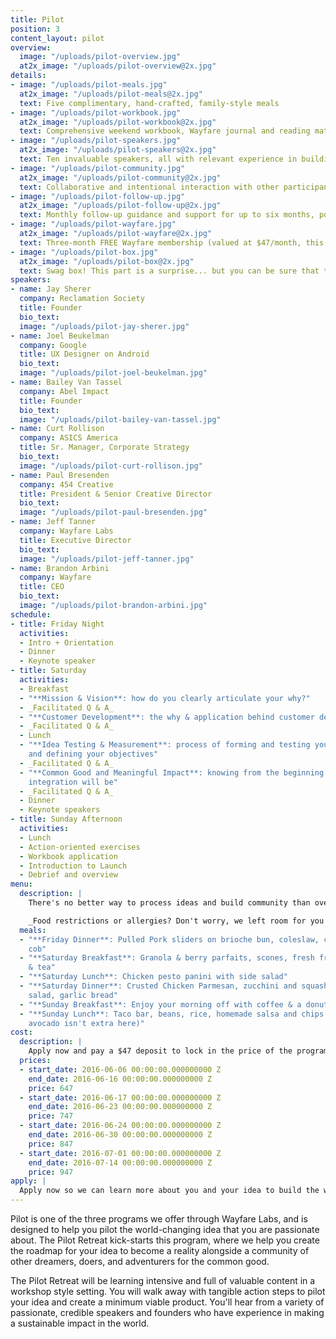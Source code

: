 ```yaml
---
title: Pilot
position: 3
content_layout: pilot
overview:
  image: "/uploads/pilot-overview.jpg"
  at2x_image: "/uploads/pilot-overview@2x.jpg"
details:
- image: "/uploads/pilot-meals.jpg"
  at2x_image: "/uploads/pilot-meals@2x.jpg"
  text: Five complimentary, hand-crafted, family-style meals
- image: "/uploads/pilot-workbook.jpg"
  at2x_image: "/uploads/pilot-workbook@2x.jpg"
  text: Comprehensive weekend workbook, Wayfare journal and reading material
- image: "/uploads/pilot-speakers.jpg"
  at2x_image: "/uploads/pilot-speakers@2x.jpg"
  text: Ten invaluable speakers, all with relevant experience in building sustainable, impactful organizations
- image: "/uploads/pilot-community.jpg"
  at2x_image: "/uploads/pilot-community@2x.jpg"
  text: Collaborative and intentional interaction with other participants
- image: "/uploads/pilot-follow-up.jpg"
  at2x_image: "/uploads/pilot-follow-up@2x.jpg"
  text: Monthly follow-up guidance and support for up to six months, post Pilot Retreat
- image: "/uploads/pilot-wayfare.jpg"
  at2x_image: "/uploads/pilot-wayfare@2x.jpg"
  text: Three-month FREE Wayfare membership (valued at $47/month, this includes 3 free hours/month of coworking)
- image: "/uploads/pilot-box.jpg"
  at2x_image: "/uploads/pilot-box@2x.jpg"
  text: Swag box! This part is a surprise... but you can be sure that these fun, hand-curated products will be useful to your journey as a founder
speakers:
- name: Jay Sherer
  company: Reclamation Society
  title: Founder
  bio_text:
  image: "/uploads/pilot-jay-sherer.jpg"
- name: Joel Beukelman
  company: Google
  title: UX Designer on Android
  bio_text:
  image: "/uploads/pilot-joel-beukelman.jpg"
- name: Bailey Van Tassel
  company: Abel Impact
  title: Founder
  bio_text:
  image: "/uploads/pilot-bailey-van-tassel.jpg"
- name: Curt Rollison
  company: ASICS America
  title: Sr. Manager, Corporate Strategy
  bio_text:
  image: "/uploads/pilot-curt-rollison.jpg"
- name: Paul Bresenden
  company: 454 Creative
  title: President & Senior Creative Director
  bio_text:
  image: "/uploads/pilot-paul-bresenden.jpg"
- name: Jeff Tanner
  company: Wayfare Labs
  title: Executive Director
  bio_text:
  image: "/uploads/pilot-jeff-tanner.jpg"
- name: Brandon Arbini
  company: Wayfare
  title: CEO
  bio_text:
  image: "/uploads/pilot-brandon-arbini.jpg"
schedule:
- title: Friday Night
  activities:
  - Intro + Orientation
  - Dinner
  - Keynote speaker
- title: Saturday
  activities:
  - Breakfast
  - "**Mission & Vision**: how do you clearly articulate your why?"
  - _Facilitated Q & A_
  - "**Customer Development**: the why & application behind customer development"
  - _Facilitated Q & A_
  - Lunch
  - "**Idea Testing & Measurement**: process of forming and testing your hypothesis
    and defining your objectives"
  - _Facilitated Q & A_
  - "**Common Good and Meaningful Impact**: knowing from the beginning what your social
    integration will be"
  - _Facilitated Q & A_
  - Dinner
  - Keynote speakers
- title: Sunday Afternoon
  activities:
  - Lunch
  - Action-oriented exercises
  - Workbook application
  - Introduction to Launch
  - Debrief and overview
menu:
  description: |
    There's no better way to process ideas and build community than over good food. Pilot Retreat will be catered by Meat & Vegetables Trading Co. (MVTC), a give-back catering service founded by Jennifer Saunders, who piloted and launched her organization through Wayfare Labs. For every meal catered, MVTC serves one meal to families experiencing transitional homelessness. MVTC serves nostalgic comfort foods made with organic ingredients. Below is our hand-selected menu for Pilot Retreat!

    _Food restrictions or allergies? Don't worry, we left room for you to include those on your application so we can be sure to cater your meals accordingly!_
  meals:
  - "**Friday Dinner**: Pulled Pork sliders on brioche bun, coleslaw, corn on the
    cob"
  - "**Saturday Breakfast**: Granola & berry parfaits, scones, fresh fruit, drip coffee
    & tea"
  - "**Saturday Lunch**: Chicken pesto panini with side salad"
  - "**Saturday Dinner**: Crusted Chicken Parmesan, zucchini and squash side, caesar
    salad, garlic bread"
  - "**Sunday Breakfast**: Enjoy your morning off with coffee & a donut at Sidecar!"
  - "**Sunday Lunch**: Taco bar, beans, rice, homemade salsa and chips (don't worry,
    avocado isn't extra here)"
cost:
  description: |
    Apply now and pay a $47 deposit to lock in the price of the program. The deposit is fully refundable up until one week before the retreat (July 8).
  prices:
  - start_date: 2016-06-06 00:00:00.000000000 Z
    end_date: 2016-06-16 00:00:00.000000000 Z
    price: 647
  - start_date: 2016-06-17 00:00:00.000000000 Z
    end_date: 2016-06-23 00:00:00.000000000 Z
    price: 747
  - start_date: 2016-06-24 00:00:00.000000000 Z
    end_date: 2016-06-30 00:00:00.000000000 Z
    price: 847
  - start_date: 2016-07-01 00:00:00.000000000 Z
    end_date: 2016-07-14 00:00:00.000000000 Z
    price: 947
apply: |
  Apply now so we can learn more about you and your idea to build the world's best future!
---
```


Pilot is one of the three programs we offer through Wayfare Labs, and is designed to help you pilot the world-changing idea that you are passionate about. The Pilot Retreat kick-starts this program, where we help you create the roadmap for your idea to become a reality alongside a community of other dreamers, doers, and adventurers for the common good.

The Pilot Retreat will be learning intensive and full of valuable content in a workshop style setting. You will walk away with tangible action steps to pilot your idea and create a minimum viable product. You'll hear from a variety of passionate, credible speakers and founders who have experience in making a sustainable impact in the world.
